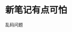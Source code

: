 # 新笔记有点可怕

<!-- 
id: 1758379249874
created: 2025-09-20T14:41:00.078Z
updated: 2025-09-20T14:41:08.297Z
-->

乱码问题
